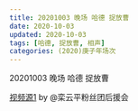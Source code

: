 ```yaml
---
title: 20201003 晚场 哈德 捉放曹 
date: 2020-10-03
updated: 2020-10-03
tags: [哈德, 捉放曹, 相声]
categories: (2020)庚子年场次 
---
```

20201003 晚场 哈德 捉放曹 



[视频源1](https://weibo.com/6574451359/JnwsKd4Xe) by @栾云平粉丝团后援会